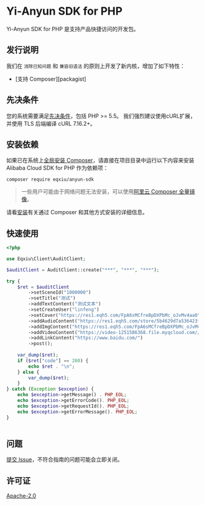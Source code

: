 # Yi-Anyun SDK for PHP

Yi-Anyun SDK for PHP 是支持产品快捷访问的开发包。

## 发行说明

我们在 `消除已知问题` 和 `兼容旧语法` 的原则上开发了新内核，增加了如下特性：

- [支持 Composer][packagist]

## 先决条件

您的系统需要满足[先决条件](/docs/zh-CN/0-Prerequisites.md)，包括 PHP >= 5.5。 我们强烈建议使用cURL扩展，并使用 TLS 后端编译 cURL 7.16.2+。

## 安装依赖

如果已在系统上[全局安装 Composer](https://getcomposer.org/doc/00-intro.md#globally)，请直接在项目目录中运行以下内容来安装 Alibaba Cloud SDK for PHP
作为依赖项：

```
composer require eqxiu/anyun-sdk
```

> 一些用户可能由于网络问题无法安装，可以使用[阿里云 Composer 全量镜像](https://developer.aliyun.com/composer)。

请看[安装](/docs/zh-CN/1-Installation.md)有关通过 Composer 和其他方式安装的详细信息。

## 快速使用

```php
<?php

use Eqxiu\Client\AuditClient;

$auditClient = AuditClient::create("***", "***", "***");
    
try {    
    $ret = $auditClient
        ->setSceneId("1000000")
        ->setTitle("测试")
        ->addTextContent("测试文本")
        ->setCreateUser("linfeng")
        ->setCover("https://res1.eqh5.com/FpA6sMCfreBpDXPbMc_oJvMv4aaO")
        ->addAudioContent("https://res1.eqh5.com/store/5b4629d7a536423f25fe74e99248b5f9.mp3")
        ->addImgContent("https://res1.eqh5.com/FpA6sMCfreBpDXPbMc_oJvMv4aaO")
        ->addVideoContent("https://video-1251586368.file.myqcloud.com//tencent/675a74d31adb9111e050adcae908cced/25e45311345749d69f84cd4f52ae2c03.mp4")
        ->addLinkContent("https://www.baidu.com/")
        ->post();
        
    var_dump($ret);
    if ($ret["code"] == 200) {
        echo $ret . "\n";
    } else {
        var_dump($ret);
    }
} catch (Exception $exception) {
    echo $exception->getMessage() . PHP_EOL;
    echo $exception->getErrorCode(). PHP_EOL;
    echo $exception->getRequestId(). PHP_EOL;
    echo $exception->getErrorMessage(). PHP_EOL;
} 
        

```

## 问题

[提交 Issue](https://gitee.com/yi-anyun/anyun-sdk-php/issues/new/)，不符合指南的问题可能会立即关闭。

## 许可证

[Apache-2.0](/LICENSE.md)
